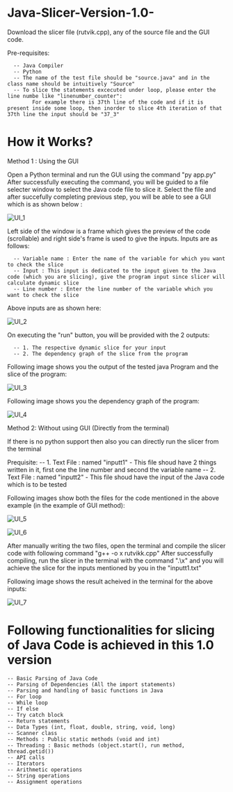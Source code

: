 # Java-Slicer-Version-1.0-
Download the slicer file (rutvik.cpp), any of the source file and the GUI code.

Pre-requisites:
    
      -- Java Compiler
      -- Python
      -- The name of the test file should be "source.java" and in the class name should be intuitively "Source"
      -- To slice the statements excecuted under loop, please enter the line numbe like "linenumber_counter":
            For example there is 37th line of the code and if it is present inside some loop, then inorder to slice 4th iteration of that 37th line the input should be "37_3" 

        
# How it Works?

Method 1 : Using the GUI 

Open a Python terminal and run the GUI using the command "py app.py"
After successfully executing the command, you will be guided to a file selecter window to select the Java code file to slice it.
Select the file and after succefully completing previous step, you will be able to see a GUI which is as shown below :

![UI_1](https://user-images.githubusercontent.com/34269503/116076551-013b8700-a6b2-11eb-8922-63e79a161bc2.jpg)

Left side of the window is a frame which gives the preview of the code (scrollable) and right side's frame is used to give the inputs.
Inputs are as follows:

      -- Variable name : Enter the name of the variable for which you want to check the slice
      -- Input : This input is dedicated to the input given to the Java code (which you are slicing), give the program input since slicer will calculate dynamic slice
      -- Line number : Enter the line number of the variable which you want to check the slice

Above inputs are as shown here:

![UI_2](https://user-images.githubusercontent.com/34269503/116076911-7c04a200-a6b2-11eb-84db-b109a9acc908.png)

On executing the "run" button, you will be provided with the 2 outputs:

      -- 1. The respective dynamic slice for your input
      -- 2. The dependency graph of the slice from the program
      
Following image shows you the output of the tested java Program and the slice of the program:

![UI_3](https://user-images.githubusercontent.com/34269503/116077200-d6056780-a6b2-11eb-870c-c100e1f24c88.png)

Following image shows you the dependency graph of the program:

![UI_4](https://user-images.githubusercontent.com/34269503/116077336-00572500-a6b3-11eb-9a78-af6a4cb617fc.png)

Method 2: Without using GUI (Directly from the terminal)

If there is no python support then also you can directly run the slicer from the terminal

  Prequisite:
      -- 1. Text File : named "inputt1" - This file shoud have 2 things written in it, first one the line number and second the variable name
      -- 2. Text File : named "inputt2" - This file shoud have the input of the Java code which is to be tested
      
Following images show both the files for the code mentioned in the above example (in the example of GUI method):

![UI_5](https://user-images.githubusercontent.com/34269503/116078495-4fea2080-a6b4-11eb-923b-c7a1ad38264e.png)

![UI_6](https://user-images.githubusercontent.com/34269503/116078521-58425b80-a6b4-11eb-8c89-3fa38473a9f1.png)

After manually writing the two files, open the terminal and compile the slicer code with following command "g++ -o x rutvikk.cpp"
After successfully compiling, run the slicer in the terminal with the command ".\x" and you will achieve the slice for the inputs mentioned by you in the "inputt1.txt"

Following image shows the result acheived in the terminal for the above inputs:

![UI_7](https://user-images.githubusercontent.com/34269503/116079857-f5ea5a80-a6b5-11eb-8293-6ad2f06609f8.png)

# Following functionalities for slicing of Java Code is achieved in this 1.0 version

    -- Basic Parsing of Java Code
    -- Parsing of Dependencies (All the import statements)
    -- Parsing and handling of basic functions in Java
    -- For loop
    -- While loop
    -- If else
    -- Try catch block
    -- Return statements
    -- Data Types (int, float, double, string, void, long)
    -- Scanner class
    -- Methods : Public static methods (void and int)
    -- Threading : Basic methods (object.start(), run method, thread.getid())
    -- API calls
    -- Iterators
    -- Arithmetic operations
    -- String operations
    -- Assignment operations
    
    















      
